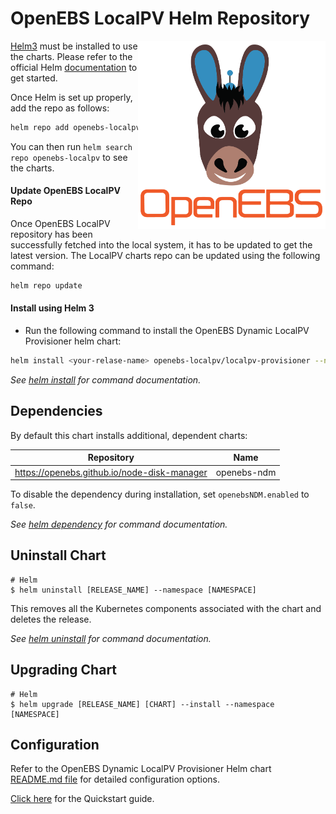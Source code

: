 # OpenEBS LocalPV Helm Repository

<img width="300" align="right" alt="OpenEBS Logo" src="https://raw.githubusercontent.com/cncf/artwork/master/projects/openebs/stacked/color/openebs-stacked-color.png" xmlns="http://www.w3.org/1999/html">

[Helm3](https://helm.sh) must be installed to use the charts.
Please refer to the official Helm [documentation](https://helm.sh/docs/) to get started.

Once Helm is set up properly, add the repo as follows:

```bash
helm repo add openebs-localpv https://openebs.github.io/dynamic-localpv-provisioner
```

You can then run `helm search repo openebs-localpv` to see the charts.

#### Update OpenEBS LocalPV Repo

Once OpenEBS LocalPV repository has been successfully fetched into the local system, it has to be updated to get the latest version. The LocalPV charts repo can be updated using the following command:

```bash
helm repo update
```

#### Install using Helm 3

- Run the following command to install the OpenEBS Dynamic LocalPV Provisioner helm chart:
```bash
helm install <your-relase-name> openebs-localpv/localpv-provisioner --namespace openebs --create-namespace
```


_See [helm install](https://helm.sh/docs/helm/helm_install/) for command documentation._

## Dependencies

By default this chart installs additional, dependent charts:

| Repository | Name |
|------------|------|
| https://openebs.github.io/node-disk-manager | openebs-ndm |


To disable the dependency during installation, set `openebsNDM.enabled` to `false`.

_See [helm dependency](https://helm.sh/docs/helm/helm_dependency/) for command documentation._

## Uninstall Chart

```console
# Helm
$ helm uninstall [RELEASE_NAME] --namespace [NAMESPACE]
```

This removes all the Kubernetes components associated with the chart and deletes the release.

_See [helm uninstall](https://helm.sh/docs/helm/helm_uninstall/) for command documentation._

## Upgrading Chart

```console
# Helm
$ helm upgrade [RELEASE_NAME] [CHART] --install --namespace [NAMESPACE]
```


## Configuration

Refer to the OpenEBS Dynamic LocalPV Provisioner Helm chart [README.md file](https://github.com/openebs/dynamic-localpv-provisioner/blob/develop/deploy/helm/charts/README.md) for detailed configuration options.

[Click here](https://github.com/openebs/dynamic-localpv-provisioner/blob/develop/docs/quickstart.md) for the Quickstart guide.
